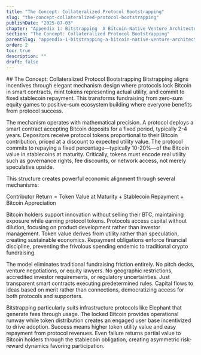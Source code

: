 ```yaml
---
title: "The Concept: Collateralized Protocol Bootstrapping"
slug: "the-concept-collateralized-protocol-bootstrapping"
publishDate: "2025-07-03"
chapter: "Appendix 1: Bitstrapping  A Bitcoin-Native Venture Architecture"
section: "The Concept: Collateralized Protocol Bootstrapping"
parentSlug: "appendix-1-bitstrapping-a-bitcoin-native-venture-architecture"
order: 2
toc: true
description: ""
draft: false
---
```


\## The Concept: Collateralized Protocol Bootstrapping Bitstrapping
aligns incentives through elegant mechanism design where protocols lock
Bitcoin in smart contracts, mint tokens representing actual utility, and
commit to fixed stablecoin repayment. This transforms fundraising from
zero-sum equity games to positive-sum ecosystem building where everyone
benefits from protocol success.

The mechanism operates with mathematical precision. A protocol deploys a
smart contract accepting Bitcoin deposits for a fixed period, typically
2-4 years. Depositors receive protocol tokens proportional to their
Bitcoin contribution, priced at a discount to expected utility value.
The protocol commits to repaying a fixed percentage—typically 10-20%—of
the Bitcoin value in stablecoins at maturity. Critically, tokens must
encode real utility such as governance rights, fee discounts, or network
access, not merely speculative upside.

This structure creates powerful economic alignment through several
mechanisms:

Contributor Return = Token Value at Maturity + Stablecoin Repayment + Bitcoin Appreciation

Bitcoin holders support innovation without selling their BTC,
maintaining exposure while earning protocol tokens. Protocols access
capital without dilution, focusing on product development rather than
investor management. Token value derives from utility rather than
speculation, creating sustainable economics. Repayment obligations
enforce financial discipline, preventing the frivolous spending endemic
to traditional crypto fundraising.

The model eliminates traditional fundraising friction entirely. No pitch
decks, venture negotiations, or equity lawyers. No geographic
restrictions, accredited investor requirements, or regulatory
uncertainties. Just transparent smart contracts executing predetermined
rules. Capital flows to ideas based on merit rather than connections,
democratizing access for both protocols and supporters.

Bitstrapping particularly suits infrastructure protocols like Elephant
that generate fees through usage. The locked Bitcoin provides
operational runway while token distribution creates an engaged user base
incentivized to drive adoption. Success means higher token utility value
and easy repayment from protocol revenues. Even failure returns partial
value to Bitcoin holders through the stablecoin obligation, creating
asymmetric risk-reward dynamics favoring participation.
